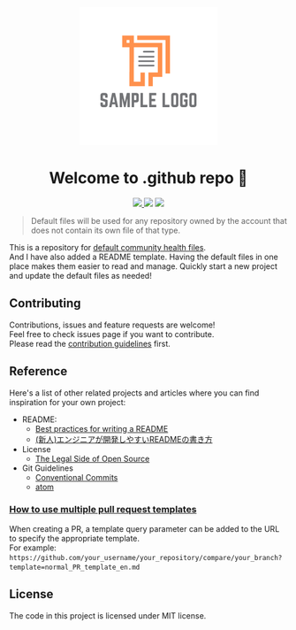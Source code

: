 <p align="center">
  <img height=250px src="https://github.com/kazzyfrog/.github/blob/53dca095a67c18714d68a1ef432c71a1525244a8/README-template/sample-logo.png">
</p>
<h1 align="center">Welcome to .github repo 👋</h1>

<p align="center">
  <a alt="Open in Visual Studio Code" href="https://open.vscode.dev/kazzyfrog/.github">
    <img src="https://img.shields.io/static/v1?logo=visualstudiocode&label=&message=Open%20in%20Visual%20Studio%20Code&labelColor=2c2c32&color=007acc&logoColor=007acc">
  </a>
  <img src="https://img.shields.io/badge/license-MIT-blue.svg">
  <img src="https://img.shields.io/badge/contributions-welcome-brightgreen.svg?style=flat">
</p>

> Default files will be used for any repository owned by the account that does not contain its own file of that type.

This is a repository for [default community health files](https://docs.github.com/en/communities/setting-up-your-project-for-healthy-contributions/creating-a-default-community-health-file). <br />
And I have also added a README template.
Having the default files in one place makes them easier to read and manage.
Quickly start a new project and update the default files as needed!

## Contributing

Contributions, issues and feature requests are welcome!<br />
Feel free to check issues page if you want to contribute.<br />
Please read the [contribution guidelines](./CONTRIBUTING.md) first.

## Reference

Here's a list of other related projects and articles where you can find inspiration for your own project:

- README:
  - [Best practices for writing a README](https://github.com/jehna/readme-best-practices)
  - [(新人)エンジニアが開発しやすいREADMEの書き方](https://speakerdeck.com/knr109/xin-ren-enziniagakai-fa-siyasuireadmenoshu-kifang)
- License
  - [The Legal Side of Open Source](https://opensource.guide/legal/#which-open-source-license-is-appropriate-for-my-project)
- Git Guidelines
  - [Conventional Commits](https://www.conventionalcommits.org/en/v1.0.0/)
  - [atom](https://github.com/atom/atom/blob/master/CONTRIBUTING.md#git-commit-messages)

### [How to use multiple pull request templates](https://docs.github.com/en/communities/using-templates-to-encourage-useful-issues-and-pull-requests/creating-a-pull-request-template-for-your-repository)

When creating a PR, a template query parameter can be added to the URL to specify the appropriate template. <br />
For example: <br />
`https://github.com/your_username/your_repository/compare/your_branch?template=normal_PR_template_en.md`

## License

The code in this project is licensed under MIT license.
